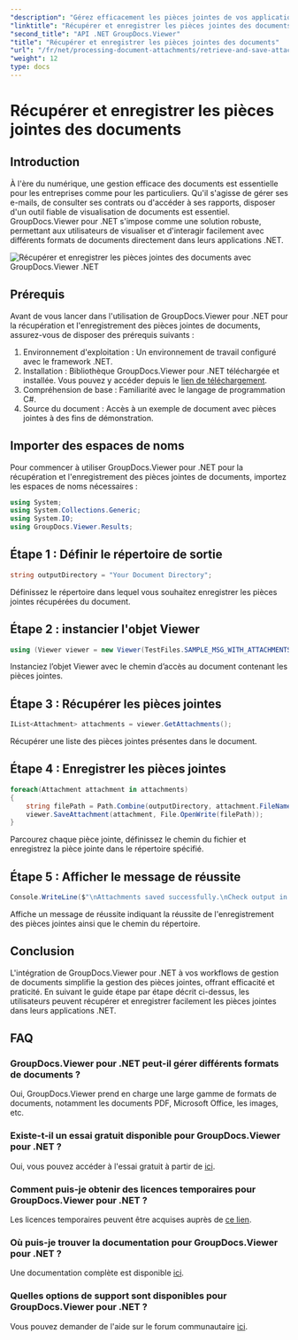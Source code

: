 ```yaml
---
"description": "Gérez efficacement les pièces jointes de vos applications .NET grâce à GroupDocs.Viewer. Récupérez et enregistrez vos pièces jointes en toute simplicité."
"linktitle": "Récupérer et enregistrer les pièces jointes des documents"
"second_title": "API .NET GroupDocs.Viewer"
"title": "Récupérer et enregistrer les pièces jointes des documents"
"url": "/fr/net/processing-document-attachments/retrieve-and-save-attachments/"
"weight": 12
type: docs
---
```

# Récupérer et enregistrer les pièces jointes des documents

## Introduction
À l'ère du numérique, une gestion efficace des documents est essentielle pour les entreprises comme pour les particuliers. Qu'il s'agisse de gérer ses e-mails, de consulter ses contrats ou d'accéder à ses rapports, disposer d'un outil fiable de visualisation de documents est essentiel. GroupDocs.Viewer pour .NET s'impose comme une solution robuste, permettant aux utilisateurs de visualiser et d'interagir facilement avec différents formats de documents directement dans leurs applications .NET.

![Récupérer et enregistrer les pièces jointes des documents avec GroupDocs.Viewer .NET](/viewer/processing-document-attachments/retrieve-and-save-document-attachments.png)

## Prérequis
Avant de vous lancer dans l'utilisation de GroupDocs.Viewer pour .NET pour la récupération et l'enregistrement des pièces jointes de documents, assurez-vous de disposer des prérequis suivants :
1. Environnement d'exploitation : Un environnement de travail configuré avec le framework .NET.
2. Installation : Bibliothèque GroupDocs.Viewer pour .NET téléchargée et installée. Vous pouvez y accéder depuis le [lien de téléchargement](https://releases.groupdocs.com/viewer/net/).
3. Compréhension de base : Familiarité avec le langage de programmation C#.
4. Source du document : Accès à un exemple de document avec pièces jointes à des fins de démonstration.

## Importer des espaces de noms
Pour commencer à utiliser GroupDocs.Viewer pour .NET pour la récupération et l'enregistrement des pièces jointes de documents, importez les espaces de noms nécessaires :
```csharp
using System;
using System.Collections.Generic;
using System.IO;
using GroupDocs.Viewer.Results;
```

## Étape 1 : Définir le répertoire de sortie
```csharp
string outputDirectory = "Your Document Directory";
```
Définissez le répertoire dans lequel vous souhaitez enregistrer les pièces jointes récupérées du document.
## Étape 2 : instancier l'objet Viewer
```csharp
using (Viewer viewer = new Viewer(TestFiles.SAMPLE_MSG_WITH_ATTACHMENTS))
```
Instanciez l’objet Viewer avec le chemin d’accès au document contenant les pièces jointes.
## Étape 3 : Récupérer les pièces jointes
```csharp
IList<Attachment> attachments = viewer.GetAttachments();
```
Récupérer une liste des pièces jointes présentes dans le document.
## Étape 4 : Enregistrer les pièces jointes
```csharp
foreach(Attachment attachment in attachments)
{
    string filePath = Path.Combine(outputDirectory, attachment.FileName);  
    viewer.SaveAttachment(attachment, File.OpenWrite(filePath)); 
}
```
Parcourez chaque pièce jointe, définissez le chemin du fichier et enregistrez la pièce jointe dans le répertoire spécifié.
## Étape 5 : Afficher le message de réussite
```csharp
Console.WriteLine($"\nAttachments saved successfully.\nCheck output in {outputDirectory}.");
```
Affiche un message de réussite indiquant la réussite de l'enregistrement des pièces jointes ainsi que le chemin du répertoire.

## Conclusion
L'intégration de GroupDocs.Viewer pour .NET à vos workflows de gestion de documents simplifie la gestion des pièces jointes, offrant efficacité et praticité. En suivant le guide étape par étape décrit ci-dessus, les utilisateurs peuvent récupérer et enregistrer facilement les pièces jointes dans leurs applications .NET.
## FAQ
### GroupDocs.Viewer pour .NET peut-il gérer différents formats de documents ?
Oui, GroupDocs.Viewer prend en charge une large gamme de formats de documents, notamment les documents PDF, Microsoft Office, les images, etc.
### Existe-t-il un essai gratuit disponible pour GroupDocs.Viewer pour .NET ?
Oui, vous pouvez accéder à l'essai gratuit à partir de [ici](https://releases.groupdocs.com/).
### Comment puis-je obtenir des licences temporaires pour GroupDocs.Viewer pour .NET ?
Les licences temporaires peuvent être acquises auprès de [ce lien](https://purchase.groupdocs.com/temporary-license/).
### Où puis-je trouver la documentation pour GroupDocs.Viewer pour .NET ?
Une documentation complète est disponible [ici](https://tutorials.groupdocs.com/viewer/net/).
### Quelles options de support sont disponibles pour GroupDocs.Viewer pour .NET ?
Vous pouvez demander de l'aide sur le forum communautaire [ici](https://forum.groupdocs.com/c/viewer/9).